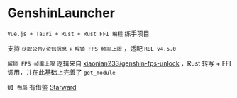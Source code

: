 # GenshinLauncher

`Vue.js + Tauri + Rust + Rust FFI 编程` 练手项目

支持 `获取公告/资讯信息` + `解锁 FPS 帧率上限` ，适配 `REL v4.5.0`

`解锁 FPS 帧率上限` 逻辑来自 [xiaonian233/genshin-fps-unlock](https://github.com/xiaonian233/genshin-fps-unlock) ，Rust 转写 + FFI 调用，并在此基础上完善了 `get_module`

`UI 布局` 有借鉴 [Starward](https://github.com/Scighost/Starward)